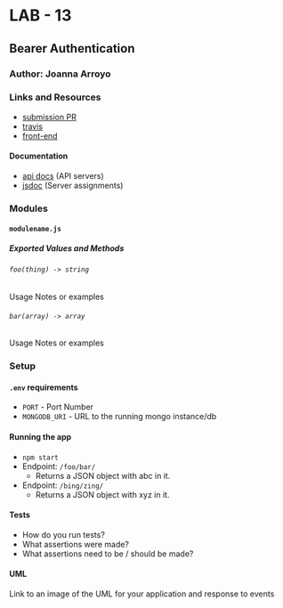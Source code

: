 # LAB - 13

## Bearer Authentication

### Author: Joanna Arroyo

### Links and Resources
* [submission PR](https://github.com/joanna-401-advanced-javascript/lab-13-bearer-authentication/pull/3)
* [travis](https://travis-ci.com/joanna-401-advanced-javascript/lab-13-bearer-authentication)
* [front-end](https://lab-13-bearer.herokuapp.com/)

#### Documentation
* [api docs](http://xyz.com) (API servers)
* [jsdoc](https://lab-13-bearer.herokuapp.com/docs) (Server assignments)

### Modules
#### `modulename.js`
##### Exported Values and Methods

###### `foo(thing) -> string`
Usage Notes or examples

###### `bar(array) -> array`
Usage Notes or examples

### Setup
#### `.env` requirements
* `PORT` - Port Number
* `MONGODB_URI` - URL to the running mongo instance/db

#### Running the app
* `npm start`
* Endpoint: `/foo/bar/`
  * Returns a JSON object with abc in it.
* Endpoint: `/bing/zing/`
  * Returns a JSON object with xyz in it.
  
#### Tests
* How do you run tests?
* What assertions were made?
* What assertions need to be / should be made?

#### UML
Link to an image of the UML for your application and response to events